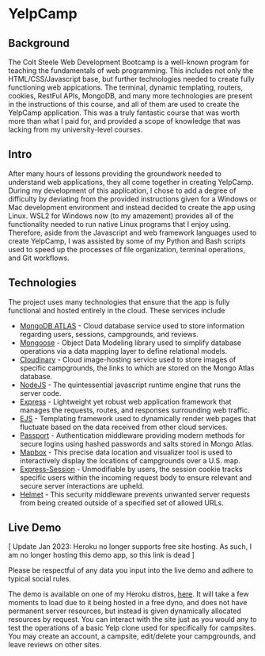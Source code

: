 # YelpCamp

## Background

The Colt Steele Web Development Bootcamp is a well-known program for teaching the fundamentals of web programming. This includes not only the HTML/CSS/Javascript base, but further technologies needed to create fully functioning web appications. The terminal, dynamic templating, routers, cookies, RestFul APIs, MongoDB, and many more technologies are present in the instructions of this course, and all of them are used to create the YelpCamp application. This was a truly fantastic course that was worth more than what I paid for, and provided a scope of knowledge that was lacking from my university-level courses.

## Intro

After many hours of lessons providing the groundwork needed to understand web applications, they all come together in creating YelpCamp. During my development of this application, I chose to add a degree of difficulty by deviating from the provided instructions given for a Windows or Mac development environment and instead decided to create the app using Linux. WSL2 for Windows now (to my amazement) provides all of the functionality needed to run native Linux programs that I enjoy using. Therefore, aside from the Javascript and web framework languages used to create YelpCamp, I was assisted by some of my Python and Bash scripts used to speed up the processes of file organization, terminal operations, and Git workflows.

## Technologies

The project uses many technologies that ensure that the app is fully functional and hosted entirely in the cloud. These services include

- [MongoDB ATLAS](https://www.mongodb.com/atlas/database) - Cloud database service used to store information regarding users, sessions, campgrounds, and reviews.
- [Mongoose](https://mongoosejs.com/docs/) - Object Data Modeling library used to simplify database operations via a data mapping layer to define relational models.
- [Cloudinary](https://cloudinary.com/) - Cloud image-hosting service used to store images of specific campgrounds, the links to which are stored on the Mongo Atlas database.
- [NodeJS](https://nodejs.org/en/) - The quintessential javascript runtime engine that runs the server code.
- [Express](https://expressjs.com/) - Lightweight yet robust web application framework that manages the requests, routes, and responses surrounding web traffic.
- [EJS](https://ejs.co/) - Templating framework used to dynamically render web pages that fluctuate based on the data received from other cloud services.
- [Passport](https://www.passportjs.org/) - Authentication middleware providing modern methods for secure logins using hashed passwords and salts stored in Mongo Atlas.
- [Mapbox](https://www.mapbox.com) - This precise data location and visualizer tool is used to interactively display the locations of campgrounds over a U.S. map.
- [Express-Session](https://www.npmjs.com/package/express-session) - Unmodifiable by users, the session cookie tracks specific users within the incoming request body to ensure relevant and secure server interactions are upheld.
- [Helmet](https://github.com/helmetjs/helmet) - This security middleware prevents unwanted server requests from being created outside of a specified set of allowed URLs.

## Live Demo

[ Update Jan 2023: Heroku no longer supports free site hosting. As such, I am no longer 
hosting this demo app, so this link is dead ]

Please be respectful of any data you input into the live demo and adhere to typical social rules.

The demo is available on one of my Heroku distros, [here](https://nameless-scrubland-88013.herokuapp.com/). It will take a few moments to load due to it being hosted in a free dyno, and does not have permanent server resources, but instead is given dynamically allocated resources by request. You can interact with the site just as you would any to test the operations of a basic Yelp clone used for specifically for campsites. You may create an account, a campsite, edit/delete your campgrounds, and leave reviews on other sites.
